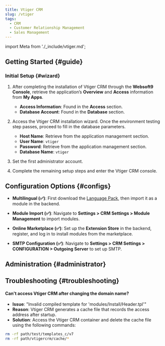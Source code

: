 ```yaml
---
title: Vtiger CRM
slug: /vtiger
tags:
  - CRM
  - Customer Relationship Management
  - Sales Management
---
```


import Meta from './\_include/vtiger.md';

<Meta name="meta" />

## Getting Started {#guide}

### Initial Setup {#wizard}

1. After completing the installation of Vtiger CRM through the **Websoft9 Console**, retrieve the application’s **Overview** and **Access** information from **My Apps**.

   - **Access Information**: Found in the **Access** section.
   - **Database Account**: Found in the **Database** section.

2. Access the Vtiger CRM installation wizard. Once the environment testing step passes, proceed to fill in the database parameters.

   - **Host Name**: Retrieve from the application management section.
   - **User Name**: `vtiger`
   - **Password**: Retrieve from the application management section.
   - **Database Name**: `vtiger`

3. Set the first administrator account.

4. Complete the remaining setup steps and enter the Vtiger CRM console.

## Configuration Options {#configs}

- **Multilingual (✅)**: First download the [Language Pack](https://marketplace.vtiger.com/app/listings), then import it as a module in the backend.

- **Module Import (✅)**: Navigate to **Settings > CRM Settings > Module Management** to import modules.

- **Online Marketplace (✅)**: Set up the **Extension Store** in the backend, register, and log in to install modules from the marketplace.

- **SMTP Configuration (✅)**: Navigate to **Settings > CRM Settings > CONFIGURATION > Outgoing Server** to set up SMTP.

## Administration {#administrator}

## Troubleshooting {#troubleshooting}

#### Can't access Vtiger CRM after changing the domain name?

- **Issue**: "Invalid compiled template for 'modules/Install/Header.tpl'"
- **Reason**: Vtiger CRM generates a cache file that records the access address after startup.
- **Solution**: Access the Vtiger CRM container and delete the cache file using the following commands:

```bash
rm -rf path/test/templates_c/v7
rm -rf path/vtigercrm/cache/*
```
